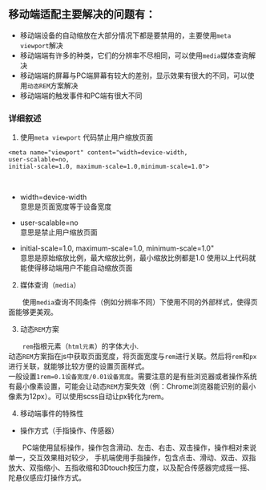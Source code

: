 ## 移动端适配主要解决的问题有：
- 移动端设备的自动缩放在大部分情况下都是要禁用的，主要使用`meta viewport`解决
- 移动端端有许多的种类，它们的分辨率不尽相同，可以使用`media`媒体查询解决
- 移动端端的屏幕与PC端屏幕有较大的差别，显示效果有很大的不同，可以使用`动态REM`方案解决
- 移动端端的触发事件和PC端有很大不同

### 详细叙述
1. 使用`meta viewport` 代码禁止用户缩放页面<br>
```
<meta name="viewport" content="width=device-width, 
user-scalable=no,
initial-scale=1.0, maximum-scale=1.0,minimum-scale=1.0"> 
```
<br>

- width=device-width <br>
意思是页面宽度等于设备宽度

- user-scalable=no <br>
意思是禁止用户缩放页面

- initial-scale=1.0, maximum-scale=1.0, minimum-scale=1.0"<br>
意思是原始缩放比例，最大缩放比例，最小缩放比例都是1.0
使用以上代码就能使得移动端用户不能自动缩放页面

2. 媒体查询（`media`）

&emsp;&emsp;使用`media`查询不同条件（例如分辨率不同）下使用不同的外部样式，使得页面能够更美观。

3. 动态`REM`方案

&emsp;&emsp;`rem`指根元素（`html元素`）的字体大小.<br>
动态`REM`方案指在js中获取页面宽度，将页面宽度与`rem`进行关联。然后将`rem`和`px`进行关联，就能够比较方便的设置页面样式。<br>一般设置`1rem=0.1设备宽度/0.01设备宽度`。需要注意的是有些浏览器或者操作系统有最小像素设置，可能会让动态`REM`方案失效（例：Chrome浏览器能识别的最小像素为12px）。可以使用scss自动让px转化为rem。



4. 移动端事件的特殊性

- 操作方式（手指操作、传感器）

&emsp;&emsp;PC端使用鼠标操作，操作包含滑动、左击、右击、双击操作，操作相对来说单一，交互效果相对较少，
手机端使用手指操作，包含点击、滑动、双击、双指放大、双指缩小、五指收缩和3Dtouch按压力度，以及配合传感器完成摇一摇、陀悬仪感应灯操作方式。


